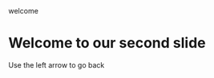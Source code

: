 <!DOCTYPE html>
<html>
<head>
 welcome
</head>
<body>
  <div class="reveal">
    <div class="step">
      <h1>Welcome to our second slide</h1>
    </div>
    <p>Use the left arrow to go back</p>
  </div>
</body>
</html>
